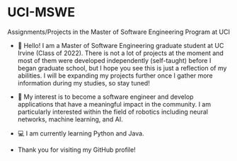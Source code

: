 # UCI-MSWE
Assignments/Projects in the Master of Software Engineering Program at UCI

- 👋 Hello! I am a Master of Software Engineering graduate student at UC Irvine (Class of 2022). There is not a lot of projects at the moment and most of them were developed independently (self-taught) before I began graduate school, but I hope you see this is just a reflection of my abilities. I will be expanding my projects further once I gather more information during my studies, so stay tuned!
 
- 🤖 My interest is to become a software engineer and develop applications that have a meaningful impact in the community. I am particularly interested within the field of robotics including neural networks, machine learning, and AI.

- 💻 I am currently learning Python and Java.

-  Thank you for visiting my GitHub profile!
